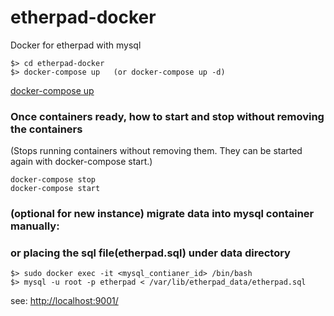 # etherpad-docker
Docker for etherpad with mysql

````
$> cd etherpad-docker
$> docker-compose up   (or docker-compose up -d)
````
[docker-compose up](https://docs.docker.com/compose/reference/up/)

### Once containers ready, how to start and stop without removing the containers
(Stops running containers without removing them. They can be started again with docker-compose start.)
````
docker-compose stop
docker-compose start
````

### (optional for new instance) migrate data into mysql container manually:
### or placing the sql file(etherpad.sql) under data directory  
````
$> sudo docker exec -it <mysql_contianer_id> /bin/bash
$> mysql -u root -p etherpad < /var/lib/etherpad_data/etherpad.sql
````

see: [http://localhost:9001/](http://localhost:9001/)
